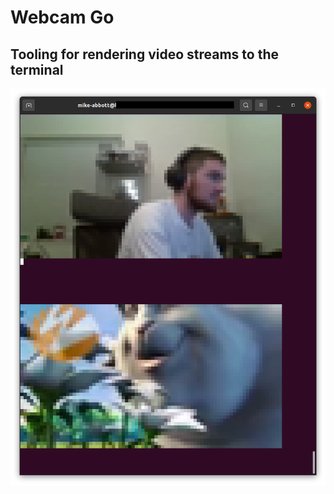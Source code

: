 # Webcam Go
## Tooling for rendering video streams to the terminal

![Demo of Two Simultaneous Video Streams](images/TwoStreams.png)
